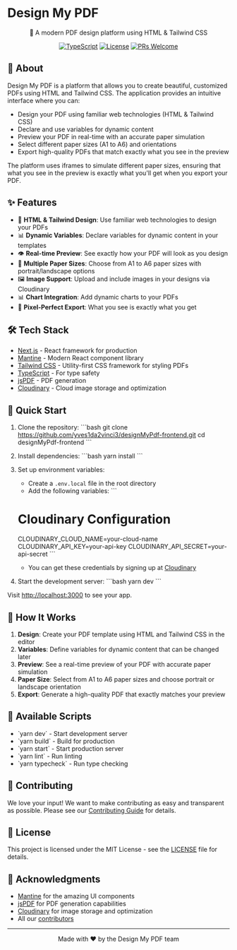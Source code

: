 # Design My PDF

<div align="center">

🎨 A modern PDF design platform using HTML & Tailwind CSS

[![TypeScript](https://img.shields.io/badge/TypeScript-99%25-blue.svg)](https://www.typescriptlang.org/)
[![License](https://img.shields.io/badge/license-MIT-blue.svg)](LICENSE)
[![PRs Welcome](https://img.shields.io/badge/PRs-welcome-brightgreen.svg)](CONTRIBUTING.md)

</div>

## 📄 About

Design My PDF is a platform that allows you to create beautiful, customized PDFs using HTML and Tailwind CSS. The application provides an intuitive interface where you can:

- Design your PDF using familiar web technologies (HTML & Tailwind CSS)
- Declare and use variables for dynamic content
- Preview your PDF in real-time with an accurate paper simulation
- Select different paper sizes (A1 to A6) and orientations
- Export high-quality PDFs that match exactly what you see in the preview

The platform uses iframes to simulate different paper sizes, ensuring that what you see in the preview is exactly what you'll get when you export your PDF.

## ✨ Features

- 🎨 **HTML & Tailwind Design**: Use familiar web technologies to design your PDFs
- 📊 **Dynamic Variables**: Declare variables for dynamic content in your templates
- 👁️ **Real-time Preview**: See exactly how your PDF will look as you design
- 📏 **Multiple Paper Sizes**: Choose from A1 to A6 paper sizes with portrait/landscape options
- 🖼️ **Image Support**: Upload and include images in your designs via Cloudinary
- 📊 **Chart Integration**: Add dynamic charts to your PDFs
- 🎯 **Pixel-Perfect Export**: What you see is exactly what you get

## 🛠 Tech Stack

- [Next.js](https://nextjs.org/) - React framework for production
- [Mantine](https://mantine.dev/) - Modern React component library
- [Tailwind CSS](https://tailwindcss.com/) - Utility-first CSS framework for styling PDFs
- [TypeScript](https://www.typescriptlang.org/) - For type safety
- [jsPDF](https://github.com/parallax/jsPDF) - PDF generation
- [Cloudinary](https://cloudinary.com/) - Cloud image storage and optimization

## 🚀 Quick Start

1. Clone the repository:
   \`\`\`bash
   git clone https://github.com/yves1da2vinci3/designMyPdf-frontend.git
   cd designMyPdf-frontend
   \`\`\`

2. Install dependencies:
   \`\`\`bash
   yarn install
   \`\`\`

3. Set up environment variables:

   - Create a `.env.local` file in the root directory
   - Add the following variables:
     \`\`\`

   # Cloudinary Configuration

   CLOUDINARY_CLOUD_NAME=your-cloud-name
   CLOUDINARY_API_KEY=your-api-key
   CLOUDINARY_API_SECRET=your-api-secret
   \`\`\`

   - You can get these credentials by signing up at [Cloudinary](https://cloudinary.com/)

4. Start the development server:
   \`\`\`bash
   yarn dev
   \`\`\`

Visit [http://localhost:3000](http://localhost:3000) to see your app.

## 📝 How It Works

1. **Design**: Create your PDF template using HTML and Tailwind CSS in the editor
2. **Variables**: Define variables for dynamic content that can be changed later
3. **Preview**: See a real-time preview of your PDF with accurate paper simulation
4. **Paper Size**: Select from A1 to A6 paper sizes and choose portrait or landscape orientation
5. **Export**: Generate a high-quality PDF that exactly matches your preview

## 🧪 Available Scripts

- \`yarn dev\` - Start development server
- \`yarn build\` - Build for production
- \`yarn start\` - Start production server
- \`yarn lint\` - Run linting
- \`yarn typecheck\` - Run type checking

## 🤝 Contributing

We love your input! We want to make contributing as easy and transparent as possible. Please see our [Contributing Guide](CONTRIBUTING.md) for details.

## 📝 License

This project is licensed under the MIT License - see the [LICENSE](LICENSE) file for details.

## 🙏 Acknowledgments

- [Mantine](https://mantine.dev/) for the amazing UI components
- [jsPDF](https://github.com/parallax/jsPDF) for PDF generation capabilities
- [Cloudinary](https://cloudinary.com/) for image storage and optimization
- All our [contributors](https://github.com/yourusername/designMyPdf-frontend/graphs/contributors)

---

<div align="center">
Made with ❤️ by the Design My PDF team
</div>
